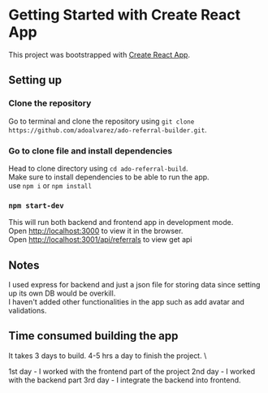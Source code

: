 # Getting Started with Create React App

This project was bootstrapped with [Create React App](https://github.com/facebook/create-react-app).

## Setting up

### Clone the repository

Go to terminal and clone the repository using `git clone https://github.com/adoalvarez/ado-referral-builder.git`.

### Go to clone file and install dependencies

Head to clone directory using `cd ado-referral-build`. \
Make sure to install dependencies to be able to run the app. \
use `npm i` or `npm install`

### `npm start-dev`

This will run both backend and frontend app in development mode.\
Open [http://localhost:3000](http://localhost:3000) to view it in the browser. \
Open [http://localhost:3001/api/referrals](http://localhost:3001/api/referrals) to view get api


## Notes

I used express for backend and just a json file for storing data since setting up its own DB would be overkill. \
I haven't added other functionalities in the app such as add avatar and validations.

## Time consumed building the app

It takes 3 days to build. 4-5 hrs a day to finish the project. \

1st day - I worked with the frontend part of the project
2nd day - I worked with the backend part 
3rd day - I integrate the backend into frontend.


